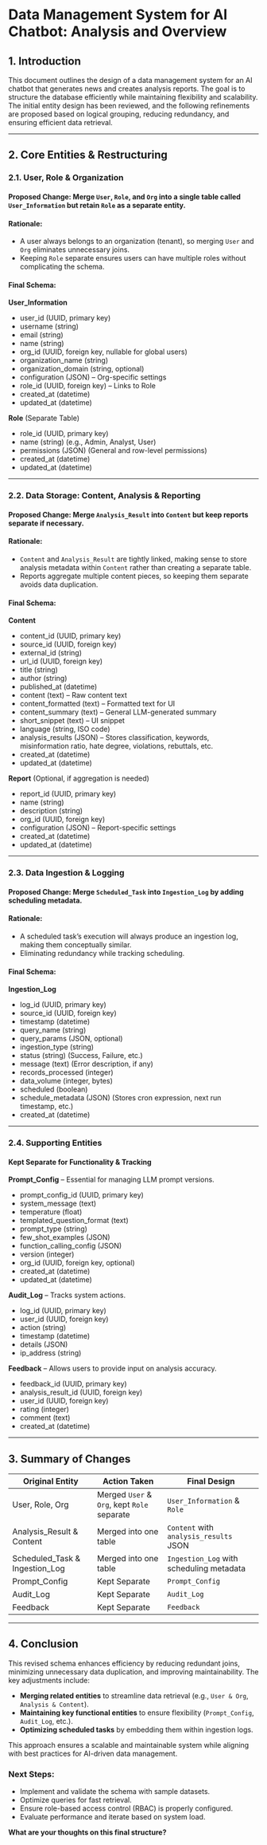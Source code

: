 # Data Management System for AI Chatbot: Analysis and Overview

## 1. Introduction
This document outlines the design of a data management system for an AI chatbot that generates news and creates analysis reports. The goal is to structure the database efficiently while maintaining flexibility and scalability. The initial entity design has been reviewed, and the following refinements are proposed based on logical grouping, reducing redundancy, and ensuring efficient data retrieval.

---

## 2. Core Entities & Restructuring

### 2.1. User, Role & Organization  
#### Proposed Change: Merge `User`, `Role`, and `Org` into a single table called `User_Information` but retain `Role` as a separate entity.

#### Rationale:
- A user always belongs to an organization (tenant), so merging `User` and `Org` eliminates unnecessary joins.
- Keeping `Role` separate ensures users can have multiple roles without complicating the schema.

#### Final Schema:
**User_Information**
- user_id (UUID, primary key)
- username (string)
- email (string)
- name (string)
- org_id (UUID, foreign key, nullable for global users)
- organization_name (string)
- organization_domain (string, optional)
- configuration (JSON) – Org-specific settings
- role_id (UUID, foreign key) – Links to Role
- created_at (datetime)
- updated_at (datetime)

**Role** (Separate Table)
- role_id (UUID, primary key)
- name (string) (e.g., Admin, Analyst, User)
- permissions (JSON) (General and row-level permissions)
- created_at (datetime)
- updated_at (datetime)

---

### 2.2. Data Storage: Content, Analysis & Reporting
#### Proposed Change: Merge `Analysis_Result` into `Content` but keep reports separate if necessary.

#### Rationale:
- `Content` and `Analysis_Result` are tightly linked, making sense to store analysis metadata within `Content` rather than creating a separate table.
- Reports aggregate multiple content pieces, so keeping them separate avoids data duplication.

#### Final Schema:
**Content**
- content_id (UUID, primary key)
- source_id (UUID, foreign key)
- external_id (string)
- url_id (UUID, foreign key)
- title (string)
- author (string)
- published_at (datetime)
- content (text) – Raw content text
- content_formatted (text) – Formatted text for UI
- content_summary (text) – General LLM-generated summary
- short_snippet (text) – UI snippet
- language (string, ISO code)
- analysis_results (JSON) – Stores classification, keywords, misinformation ratio, hate degree, violations, rebuttals, etc.
- created_at (datetime)
- updated_at (datetime)

**Report** (Optional, if aggregation is needed)
- report_id (UUID, primary key)
- name (string)
- description (string)
- org_id (UUID, foreign key)
- configuration (JSON) – Report-specific settings
- created_at (datetime)
- updated_at (datetime)

---

### 2.3. Data Ingestion & Logging
#### Proposed Change: Merge `Scheduled_Task` into `Ingestion_Log` by adding scheduling metadata.

#### Rationale:
- A scheduled task’s execution will always produce an ingestion log, making them conceptually similar.
- Eliminating redundancy while tracking scheduling.

#### Final Schema:
**Ingestion_Log**
- log_id (UUID, primary key)
- source_id (UUID, foreign key)
- timestamp (datetime)
- query_name (string)
- query_params (JSON, optional)
- ingestion_type (string)
- status (string) (Success, Failure, etc.)
- message (text) (Error description, if any)
- records_processed (integer)
- data_volume (integer, bytes)
- scheduled (boolean)
- schedule_metadata (JSON) (Stores cron expression, next run timestamp, etc.)
- created_at (datetime)

---

### 2.4. Supporting Entities
#### Kept Separate for Functionality & Tracking

**Prompt_Config** – Essential for managing LLM prompt versions.
- prompt_config_id (UUID, primary key)
- system_message (text)
- temperature (float)
- templated_question_format (text)
- prompt_type (string)
- few_shot_examples (JSON)
- function_calling_config (JSON)
- version (integer)
- org_id (UUID, foreign key, optional)
- created_at (datetime)
- updated_at (datetime)

**Audit_Log** – Tracks system actions.
- log_id (UUID, primary key)
- user_id (UUID, foreign key)
- action (string)
- timestamp (datetime)
- details (JSON)
- ip_address (string)

**Feedback** – Allows users to provide input on analysis accuracy.
- feedback_id (UUID, primary key)
- analysis_result_id (UUID, foreign key)
- user_id (UUID, foreign key)
- rating (integer)
- comment (text)
- created_at (datetime)

---

## 3. Summary of Changes

| **Original Entity**         | **Action Taken**                      | **Final Design**                     |
|-----------------------------|--------------------------------------|--------------------------------------|
| User, Role, Org             | Merged `User` & `Org`, kept `Role` separate | `User_Information` & `Role`          |
| Analysis_Result & Content   | Merged into one table                 | `Content` with `analysis_results` JSON |
| Scheduled_Task & Ingestion_Log | Merged into one table                 | `Ingestion_Log` with scheduling metadata |
| Prompt_Config               | Kept Separate                        | `Prompt_Config`                      |
| Audit_Log                   | Kept Separate                        | `Audit_Log`                          |
| Feedback                    | Kept Separate                        | `Feedback`                           |

---

## 4. Conclusion
This revised schema enhances efficiency by reducing redundant joins, minimizing unnecessary data duplication, and improving maintainability. The key adjustments include:
- **Merging related entities** to streamline data retrieval (e.g., `User & Org`, `Analysis & Content`).
- **Maintaining key functional entities** to ensure flexibility (`Prompt_Config`, `Audit_Log`, etc.).
- **Optimizing scheduled tasks** by embedding them within ingestion logs.

This approach ensures a scalable and maintainable system while aligning with best practices for AI-driven data management.

### **Next Steps:**
- Implement and validate the schema with sample datasets.
- Optimize queries for fast retrieval.
- Ensure role-based access control (RBAC) is properly configured.
- Evaluate performance and iterate based on system load.

**What are your thoughts on this final structure?**
